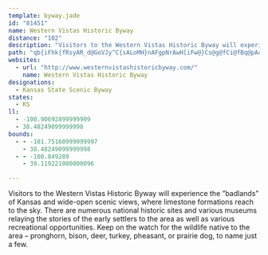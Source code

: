 ```yaml
---
template: byway.jade
id: "81451"
name: Western Vistas Historic Byway
distance: "102"
description: "Visitors to the Western Vistas Historic Byway will experience the ”badlands” of Kansas and wide-open scenic views, where limestone formations reach to the sky.  "
path: "qb{iFhk{fRsyAR_d@GoVJy^C{sALoMH}nAFgpNrAwH[iFw@}Cs@g@fCi@fBq@pAcArA_BzAuMpJeFbDuBx@ob@dIyC^gFJgJs@_PkBmG]kqAyAuIg@sCDsCPmD~@_Al@cAfA{AxCwCzIy@xA_AjAwBzA_Bv@oBt@qC\\mB?uDc@cD{A}CgBqFwDsC{BeLiLeA_AsAq@iB_@aMe@gEyBs@O_B?iCT}DNcD]kCq@u@u@[_A[sGWgAi@qAe@m@g@Y}IyCwBqAiB}Be@oAe@gBSiB_Do|AJgsB_fAPiZI{yBgB_TYmIm@_`Ego@qLsAcNs@oaDcAwFGsBMyDk@wDeA}DeBgGiE_VwReCiBiBaAoB_AsGgBmB]wFYmkA_@szGaDiIDmDJaFZiu@rGwKDm{AuL{EYojAq@omCyB{{EeCwiD}@icAQoVFenFuBk|C}@y~@m@kpEuBw|@WJv_Fl@diBJvElTtoD`ZtaFBjDSdDmFl\\_@xDO`HNlHXfD^~BpIr_@~@jFx@lF~@`KfFpz@TbC~@lFtEtP~@xEd@~DXfFBzl@^`VJzBfGfdAxP|nCtClg@HfE?`Ju@fj@H`Hd@lKzFnp@pA`MfExe@XhKd@xFbQ`mBlBzK|@rItQ`oBxBjWjGfq@tBtS~@`Fb@fDlCnYd@lHDzCRrDpJzcA~@rH|f@jjC~BbL`Gt[|BlLnBzIjoA|cE`[rgAjn@zrBxDtIrCxEvE`GtDvDlDhCrs@bb@`F`EnCfDbBjC|CtGhBrFnA|Fn@hFp_AtvHjF|a@~AtJfB`IxChKneAtbDnCfK|BxJpCbOnWhkBxBxK|AlFlBrFpAzClDfHtpA~uBjKbQ|EfJlEtJpr@paB`DfHrGbMrg@~kAlNj\\xDnL~AdEbuAjbDhEtLhBfGbBlGlCzLxCzPh@`EbEda@l@`F~BlNbBrIf`BxvGrCbL~@`D|D`L|BrE~DrF~bA|pAfC~Dx@dBn@~A|A`FhA`GhBfSnTtgCbBlSn@|KHpHUbIYrEaDr][pFEzJRxFt@nIxTnrBXrDd@pIFtDDn_DLnwBLrg@t@~|H"
websites: 
  - url: "http://www.westernvistashistoricbyway.com/"
    name: Western Vistas Historic Byway
designations: 
  - Kansas State Scenic Byway
states: 
  - KS
ll: 
  - -100.90692899999999
  - 38.48249099999998
bounds: 
  - - -101.75160999999997
    - 38.48249099999998
  - - -100.849289
    - 39.119221000000096

---
```


Visitors to the Western Vistas Historic Byway will experience the ”badlands” of Kansas and wide-open scenic views, where limestone formations reach to the sky.  There are numerous national historic sites and various museums relaying the stories of the early settlers to the area as well as various recreational opportunities.  Keep on the watch for the wildlife native to the area – pronghorn, bison, deer, turkey, pheasant, or prairie dog, to name just a few.   